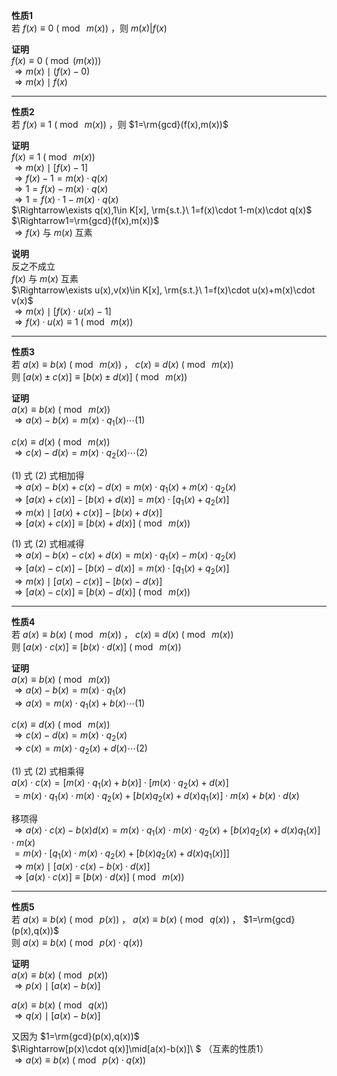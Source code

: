 **性质1**  
若 $f(x)\equiv 0\ (\bmod\ m(x))$ ，则 $m(x)|f(x)$   
  
**证明**  
 $f(x)\equiv 0\ (\bmod(m(x)))$   
 $\Rightarrow m(x)\mid(f(x)-0)$   
 $\Rightarrow m(x)\mid f(x)$   
  
---  
  
**性质2**  
若 $f(x)\equiv 1\ (\bmod\ m(x))$ ，则 $1=\rm{gcd}(f(x),m(x))$   
  
**证明**  
 $f(x)\equiv 1\ (\bmod\ m(x))$   
 $\Rightarrow m(x)\mid[f(x)-1]$   
 $\Rightarrow f(x)-1=m(x)\cdot q(x)$   
 $\Rightarrow 1=f(x)-m(x)\cdot q(x)$   
 $\Rightarrow 1=f(x)\cdot 1-m(x)\cdot q(x)$   
 $\Rightarrow\exists q(x),1\in K[x], \rm{s.t.}\ 1=f(x)\cdot 1-m(x)\cdot q(x)$   
 $\Rightarrow1=\rm{gcd}(f(x),m(x))$   
 $\Rightarrow f(x)$ 与 $m(x)$ 互素  
  
**说明**  
反之不成立  
 $f(x)$ 与 $m(x)$ 互素  
 $\Rightarrow\exists u(x),v(x)\in K[x], \rm{s.t.}\ 1=f(x)\cdot u(x)+m(x)\cdot v(x)$   
 $\Rightarrow m(x)\mid[f(x)\cdot u(x)-1]$   
 $\Rightarrow f(x)\cdot u(x)\equiv1\ (\bmod\ m(x))$   
  
---  
  
**性质3**  
若 $a(x)\equiv b(x)\ (\bmod\ m(x))$ ， $c(x)\equiv d(x)\ (\bmod\ m(x))$   
则 $[a(x)\pm c(x)]\equiv[b(x)\pm d(x)]\ (\bmod\ m(x))$   
  
**证明**  
 $a(x)\equiv b(x)\ (\bmod\ m(x))$   
 $\Rightarrow a(x)-b(x)=m(x)\cdot q_1(x)\cdots(1)$   
  
 $c(x)\equiv d(x)\ (\bmod\ m(x))$   
 $\Rightarrow c(x)-d(x)=m(x)\cdot q_2(x)\cdots(2)$   
  
 $(1)$ 式 $(2)$ 式相加得  
 $\Rightarrow a(x)-b(x)+c(x)-d(x)=m(x)\cdot q_1(x)+m(x)\cdot q_2(x)$   
 $\Rightarrow [a(x)+c(x)]-[b(x)+d(x)]=m(x)\cdot[q_1(x)+q_2(x)]$   
 $\Rightarrow m(x)\mid[a(x)+c(x)]-[b(x)+d(x)]$   
 $\Rightarrow [a(x)+c(x)]\equiv[b(x)+d(x)]\ (\bmod\ m(x))$   
  
 $(1)$ 式 $(2)$ 式相减得  
 $\Rightarrow a(x)-b(x)-c(x)+d(x)=m(x)\cdot q_1(x)-m(x)\cdot q_2(x)$   
 $\Rightarrow [a(x)-c(x)]-[b(x)-d(x)]=m(x)\cdot[q_1(x)+q_2(x)]$   
 $\Rightarrow m(x)\mid[a(x)-c(x)]-[b(x)-d(x)]$   
 $\Rightarrow [a(x)-c(x)]\equiv[b(x)-d(x)]\ (\bmod\ m(x))$   
  
---  
  
**性质4**  
若 $a(x)\equiv b(x)\ (\bmod\ m(x))$ ， $c(x)\equiv d(x)\ (\bmod\ m(x))$   
则 $[a(x)\cdot c(x)]\equiv[b(x)\cdot d(x)]\ (\bmod\ m(x))$   
  
**证明**  
 $a(x)\equiv b(x)\ (\bmod\ m(x))$   
 $\Rightarrow a(x)-b(x)=m(x)\cdot q_1(x)$   
 $\Rightarrow a(x)=m(x)\cdot q_1(x)+b(x)\cdots(1)$   
  
 $c(x)\equiv d(x)\ (\bmod\ m(x))$   
 $\Rightarrow c(x)-d(x)=m(x)\cdot q_2(x)$   
 $\Rightarrow c(x)=m(x)\cdot q_2(x)+d(x)\cdots(2)$   
  
 $(1)$ 式 $(2)$ 式相乘得  
 $a(x)\cdot c(x)=[m(x)\cdot q_1(x)+b(x)]\cdot[m(x)\cdot q_2(x)+d(x)]$   
 $=m(x)\cdot q_1(x)\cdot m(x)\cdot q_2(x)+[b(x)q_2(x)+d(x)q_1(x)]\cdot m(x)+b(x)\cdot d(x)$   
  
移项得  
 $\Rightarrow a(x)\cdot c(x)-b(x)d(x)=m(x)\cdot q_1(x)\cdot m(x)\cdot q_2(x)+[b(x)q_2(x)+d(x)q_1(x)]\cdot m(x)$   
 $=m(x)\cdot[q_1(x)\cdot m(x)\cdot q_2(x)+[b(x)q_2(x)+d(x)q_1(x)]]$   
 $\Rightarrow m(x)\mid[a(x)\cdot c(x)-b(x)\cdot d(x)]$   
 $\Rightarrow [a(x)\cdot c(x)]\equiv[b(x)\cdot d(x)]\ (\bmod\ m(x))$   
  
---  
  
**性质5**  
若 $a(x)\equiv b(x)\ (\bmod\ p(x))$ ， $a(x)\equiv b(x)\ (\bmod\ q(x))$ ， $1=\rm{gcd}(p(x),q(x))$   
则 $a(x)\equiv b(x)\ (\bmod\ p(x)\cdot q(x))$   
  
**证明**  
 $a(x)\equiv b(x)\ (\bmod\ p(x))$   
 $\Rightarrow p(x)\mid[a(x)-b(x)]$   
  
 $a(x)\equiv b(x)\ (\bmod\ q(x))$   
 $\Rightarrow q(x)\mid[a(x)-b(x)]$   
  
又因为 $1=\rm{gcd}(p(x),q(x))$   
 $\Rightarrow[p(x)\cdot q(x)]\mid[a(x)-b(x)]\ $ （互素的性质1）  
 $\Rightarrow a(x)\equiv b(x)\ (\bmod\ p(x)\cdot q(x))$   
